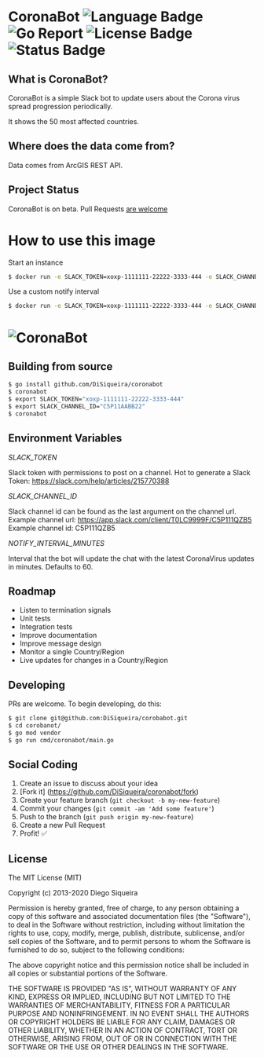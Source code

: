 # CoronaBot ![Language Badge](https://img.shields.io/badge/Language-Go-blue.svg) ![Go Report](https://goreportcard.com/badge/github.com/DiSiqueira/coronabot) ![License Badge](https://img.shields.io/badge/License-MIT-blue.svg) ![Status Badge](https://img.shields.io/badge/Status-Beta-brightgreen.svg)

## What is CoronaBot?
CoronaBot is a simple Slack bot to update users about the Corona virus spread progression periodically.

It shows the 50 most affected countries.


## Where does the data come from?
Data comes from ArcGIS REST API.

## Project Status
CoronaBot is on beta. Pull Requests [are welcome](https://github.com/DiSiqueira/coronabot#social-coding)

# How to use this image
Start an instance 

```bash 
$ docker run -e SLACK_TOKEN=xoxp-1111111-22222-3333-444 -e SLACK_CHANNEL_ID=C5P11AABB22 diegosiqueira/coronabot
```

Use a custom notify interval 
```bash
$ docker run -e SLACK_TOKEN=xoxp-1111111-22222-3333-444 -e SLACK_CHANNEL_ID=C5P11AABB22 -e NOTIFY_INTERVAL_MINUTES=30 diegosiqueira/coronabot
```

# ![CoronaBot](https://i.imgur.com/oYKRPHL.png)

## Building from source

```bash
$ go install github.com/DiSiqueira/coronabot
$ coronabot
$ export SLACK_TOKEN="xoxp-1111111-22222-3333-444"
$ export SLACK_CHANNEL_ID="C5P11AABB22"
$ coronabot
```

## Environment Variables

*SLACK_TOKEN*

Slack token with permissions to post on a channel. Hot to generate a Slack Token: https://slack.com/help/articles/215770388

*SLACK_CHANNEL_ID*

Slack channel id can be found as the last argument on the channel url. Example channel url: https://app.slack.com/client/T0LC9999F/C5P111QZB5 Example channel id: C5P111QZB5

*NOTIFY_INTERVAL_MINUTES*

Interval that the bot will update the chat with the latest CoronaVirus updates in minutes. Defaults to 60.

## Roadmap
* Listen to termination signals
* Unit tests
* Integration tests
* Improve documentation
* Improve message design
* Monitor a single Country/Region
* Live updates for changes in a Country/Region

## Developing

PRs are welcome. To begin developing, do this:

```bash
$ git clone git@github.com:DiSiqueira/corobabot.git
$ cd corobanot/
$ go mod vendor
$ go run cmd/coronabot/main.go
```

## Social Coding

1. Create an issue to discuss about your idea
2. [Fork it] (https://github.com/DiSiqueira/coronabot/fork)
3. Create your feature branch (`git checkout -b my-new-feature`)
4. Commit your changes (`git commit -am 'Add some feature'`)
5. Push to the branch (`git push origin my-new-feature`)
6. Create a new Pull Request
7. Profit! :white_check_mark:

## License

The MIT License (MIT)

Copyright (c) 2013-2020 Diego Siqueira

Permission is hereby granted, free of charge, to any person obtaining a copy
of this software and associated documentation files (the "Software"), to deal
in the Software without restriction, including without limitation the rights
to use, copy, modify, merge, publish, distribute, sublicense, and/or sell
copies of the Software, and to permit persons to whom the Software is
furnished to do so, subject to the following conditions:

The above copyright notice and this permission notice shall be included in
all copies or substantial portions of the Software.

THE SOFTWARE IS PROVIDED "AS IS", WITHOUT WARRANTY OF ANY KIND, EXPRESS OR
IMPLIED, INCLUDING BUT NOT LIMITED TO THE WARRANTIES OF MERCHANTABILITY,
FITNESS FOR A PARTICULAR PURPOSE AND NONINFRINGEMENT.  IN NO EVENT SHALL THE
AUTHORS OR COPYRIGHT HOLDERS BE LIABLE FOR ANY CLAIM, DAMAGES OR OTHER
LIABILITY, WHETHER IN AN ACTION OF CONTRACT, TORT OR OTHERWISE, ARISING FROM,
OUT OF OR IN CONNECTION WITH THE SOFTWARE OR THE USE OR OTHER DEALINGS IN
THE SOFTWARE.